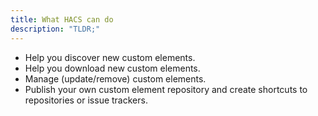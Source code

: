 ```yaml
---
title: What HACS can do
description: "TLDR;"
---
```

- Help you discover new custom elements.
- Help you download new custom elements.
- Manage (update/remove) custom elements.
- Publish your own custom element repository and create shortcuts to repositories or issue trackers.
